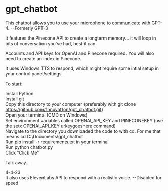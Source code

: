 # gpt_chatbot
This chatbot allows you to use your microphone to communicate with GPT-4. --Formerly GPT-3  

It features the Pinecone API to create a longterm memory... it will loop in bits of conversation you've had, best it can.  

Accounts and API keys for OpenAI and Pinecone required. You will also need to create an index in Pinecone.  

It uses Windows TTS to respond, which might require some intial setup in your control panel/settings.  

To start:  


Install Python  
Install git  
Copy this directory to your computer (preferably with git clone https://github.com/1nnovat1on/gpt_chatbot.git)  
Open your terminal (CMD on Windows)  
Set environment variables called OPENAI_API_KEY and PINECONEKEY (use the setx OPENAI_API_KEY urkeygoeshere command)    
Navigate to the directory you downloaded the code to with cd. For me that means cd C:\Documents\gpt_chatbot  
Run pip install -r requirements.txt in your terminal  
Run python chatbot.py  
Click "Click Me"  

Talk away...  






4-4-23  
It also uses ElevenLabs API to respond with a realistic voice.  --Disabled for speed  
